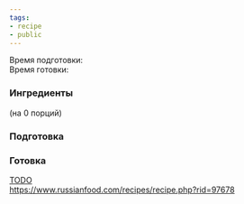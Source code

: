 ```yaml
---
tags:
- recipe
- public
---
```


Время подготовки:  
Время готовки:

### Ингредиенты

(на 0 порций)

### Подготовка

### Готовка

[TODO](TODO.md)  
https://www.russianfood.com/recipes/recipe.php?rid=97678
